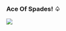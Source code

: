### Ace Of Spades! ♤

<p align="left">
<img src="https://github-readme-stats.vercel.app/api?username=jokerjoestar-arch">
</p>
